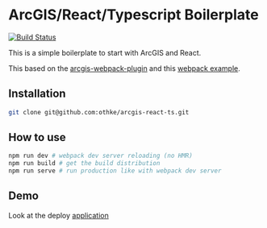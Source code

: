 # ArcGIS/React/Typescript Boilerplate

[![Build Status](https://travis-ci.org/othke/arcgis-react-ts.svg?branch=master)](https://travis-ci.org/othke/arcgis-react-ts)

This is a simple boilerplate to start with ArcGIS and React.

This based on the [arcgis-webpack-plugin](https://github.com/Esri/arcgis-webpack-plugin) and this [webpack example](https://github.com/Esri/jsapi-resources/tree/master/4.x/webpack).

## Installation

```bash
git clone git@github.com:othke/arcgis-react-ts.git
```

## How to use

```bash
npm run dev # webpack dev server reloading (no HMR)
npm run build # get the build distribution
npm run serve # run production like with webpack dev server
```

## Demo

Look at the deploy [application](http://arcgis-react.surge.sh/)
